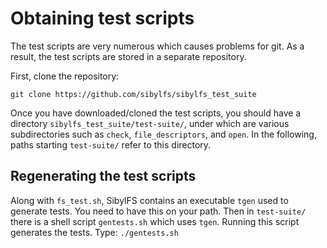 # Obtaining test scripts

The test scripts are very numerous which causes problems for git. As a
result, the test scripts are stored in a separate repository. 

First, clone the repository: 

    git clone https://github.com/sibylfs/sibylfs_test_suite

Once you have downloaded/cloned the test scripts, you should have a
directory `sibylfs_test_suite/test-suite/`, under which are various
subdirectories such as `check`, `file_descriptors`, and `open`. In the
following, paths starting `test-suite/` refer to this directory.


## Regenerating the test scripts

Along with `fs_test.sh`, SibylFS contains an executable `tgen` used to
generate tests. You need to have this on your path. Then in
`test-suite/` there is a shell script `gentests.sh` which uses
`tgen`. Running this script generates the tests. Type: `./gentests.sh`
